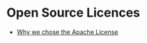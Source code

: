 # Open Source Licences

* [Why we chose the Apache License](http://www.getchef.com/blog/2009/08/11/why-we-chose-the-apache-license/)

